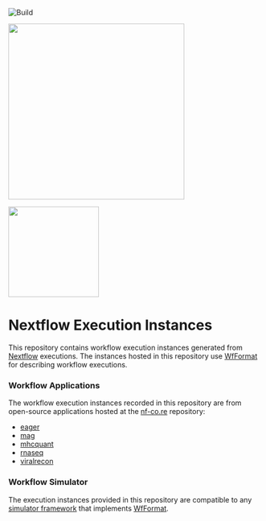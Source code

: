 ![Build](https://github.com/wfcommons/nextflow-instances/workflows/Build/badge.svg)

<a href="https://wfcommons.org" target="_blank"><img src="https://wfcommons.org/images/wfcommons-horizontal.png" width="350"/></a>

<img src="https://nextflow.io/img/nextflow2014_no-bg.png" width="180"/>

# Nextflow Execution Instances

This repository contains workflow execution instances generated from
[Nextflow](https://nextflow.io) executions. The instances hosted in 
this repository use [WfFormat](https://github.com/wfcommons/wfformat)
for describing workflow executions.

### Workflow Applications

The workflow execution instances recorded in this repository are from
open-source applications hosted at the [nf-co.re](https://nf-co.re)
repository:

- [eager](https://nf-co.re/eager)
- [mag](https://nf-co.re/mag)
- [mhcquant](https://nf-co.re/mhcquant)
- [rnaseq](https://nf-co.re/rnaseq)
- [viralrecon](https://nf-co.re/viralrecon)

### Workflow Simulator

The execution instances provided in this repository are compatible to any
[simulator framework](https://wfcommons.org/simulation) that implements
[WfFormat](https://github.com/wfcommons/wfformat).
